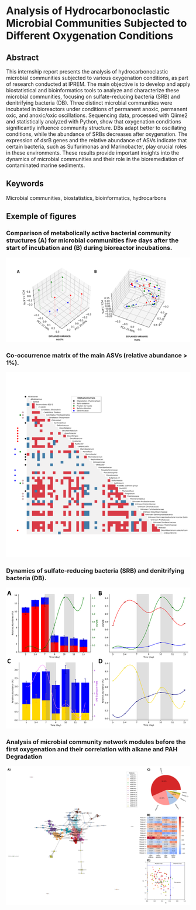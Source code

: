 # Analysis of Hydrocarbonoclastic Microbial Communities Subjected to Different Oxygenation Conditions

## Abstract
This internship report presents the analysis of hydrocarbonoclastic microbial communities subjected to various 
oxygenation conditions, as part of research conducted at IPREM. The main objective is to develop and apply 
biostatistical and bioinformatics tools to analyze and characterize these microbial communities, 
focusing on sulfate-reducing bacteria (SRB) and denitrifying bacteria (DB). 
Three distinct microbial communities were incubated in bioreactors under conditions of permanent anoxic, 
permanent oxic, and anoxic/oxic oscillations. Sequencing data, processed with Qiime2 and statistically analyzed with 
Python, show that oxygenation conditions significantly influence community structure. DBs adapt better to oscillating 
conditions, while the abundance of SRBs decreases after oxygenation. The expression of dsrB genes and the relative 
abundance of ASVs indicate that certain bacteria, such as Sulfurimonas and Marinobacter, play crucial roles in these 
environments. These results provide important insights into the dynamics of microbial communities and their role in 
the bioremediation of contaminated marine sediments.

## Keywords
Microbial communities, biostatistics, bioinformatics, hydrocarbons

## Exemple of figures
### Comparison of metabolically active bacterial community structures (A) for microbial communities five days after the start of incubation and (B) during bioreactor incubations.
![Figure 2](https://github.com/RaphaelRibes/Analysis-of-Hydrocarbonoclastic-Microbial-Communities-Subjected-to-Different-Oxygenation-Conditions/blob/master/final/Fig%202%20-%20horizontal.png?raw=true)
### Co-occurrence matrix of the main ASVs (relative abundance > 1%).
![Figure 3](https://github.com/RaphaelRibes/Analysis-of-Hydrocarbonoclastic-Microbial-Communities-Subjected-to-Different-Oxygenation-Conditions/blob/master/final/fig%203/fig3.png?raw=true)
### Dynamics of sulfate-reducing bacteria (SRB) and denitrifying bacteria (DB).
![Figure 4](https://github.com/RaphaelRibes/Analysis-of-Hydrocarbonoclastic-Microbial-Communities-Subjected-to-Different-Oxygenation-Conditions/blob/master/final/fig%204%20en.png?raw=true)
### Analysis of microbial community network modules before the first oxygenation and their correlation with alkane and PAH Degradation
![Figure 5.a](https://github.com/RaphaelRibes/Analysis-of-Hydrocarbonoclastic-Microbial-Communities-Subjected-to-Different-Oxygenation-Conditions/blob/master/final/fig%205.b/undirected%20network%20ox.png?raw=true)